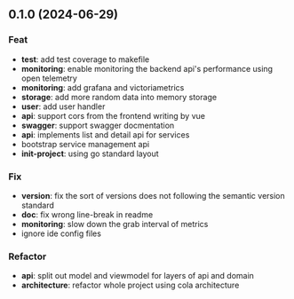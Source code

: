 ## 0.1.0 (2024-06-29)

### Feat

- **test**: add test coverage to makefile
- **monitoring**: enable monitoring the backend api's performance using open telemetry
- **monitoring**: add grafana and victoriametrics
- **storage**: add more random data into memory storage
- **user**: add user handler
- **api**: support cors from the frontend writing by vue
- **swagger**: support swagger docmentation
- **api**: implements list and detail api for services
- bootstrap service management api
- **init-project**: using go standard layout

### Fix

- **version**: fix the sort of versions does not following the semantic version standard
- **doc**: fix wrong line-break in readme
- **monitoring**: slow down the grab interval of metrics
- ignore ide config files

### Refactor

- **api**: split out model and viewmodel for layers of api and domain
- **architecture**: refactor whole project using cola architecture
